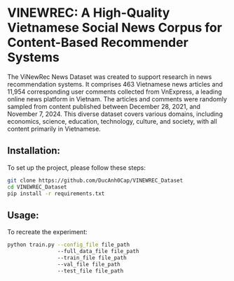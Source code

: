 # VINEWREC: A High-Quality Vietnamese Social News Corpus for Content-Based Recommender Systems
The ViNewRec News Dataset was created to support research in news recommendation systems. It comprises 463 Vietnamese news articles and 11,954 corresponding user comments collected from VnExpress, a leading online news platform in Vietnam. The articles and comments were randomly sampled from content published between December 28, 2021, and November 7, 2024. This diverse dataset covers various domains, including economics, science, education, technology, culture, and society, with all content primarily in Vietnamese.

## Installation:
To set up the project, please follow these steps:
```bash
git clone https://github.com/DucAnh0Cap/VINEWREC_Dataset
cd VINEWREC_Dataset
pip install -r requirements.txt
```

## Usage:
To recreate the experiment:
```bash
python train.py --config_file file_path
                --full_data_file file_path
                --train_file file_path
                --val_file file_path
                --test_file file_path
```



